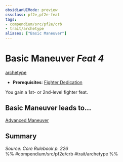 ```yaml
---
obsidianUIMode: preview
cssclass: pf2e,pf2e-feat
tags:
- compendium/src/pf2e/crb
- trait/archetype
aliases: ["Basic Maneuver"]
---
```

# Basic Maneuver  *Feat 4*  
[archetype](../../Rules/traits/archetype.md)  

- **Prerequisites**: [Fighter Dedication](fighter-dedication.md)

You gain a 1st- or 2nd-level fighter feat.

## Basic Maneuver leads to...

[Advanced Maneuver](advanced-maneuver.md)

## Summary

*Source: Core Rulebook p. 226*  
%% #compendium/src/pf2e/crb #trait/archetype %%